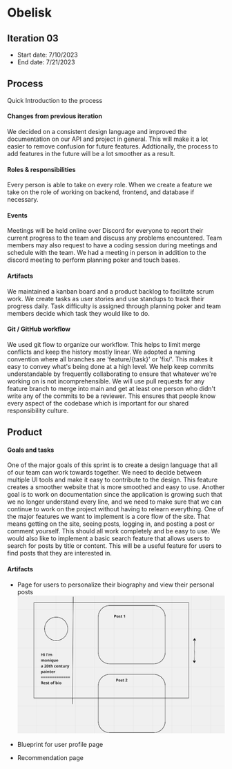 # Obelisk

## Iteration 03

 * Start date: 7/10/2023
 * End date: 7/21/2023

## Process

Quick Introduction to the process

#### Changes from previous iteration

We decided on a consistent design language and improved the documentation on our API and project in general. This will make it a lot easier to remove confusion for future features. Addtionally, the process to add features in the future will be a lot smoother as a result.

#### Roles & responsibilities

Every person is able to take on every role. When we create a feature we take on the role of working on backend, frontend, and database if necessary.

#### Events

Meetings will be held online over Discord for everyone to report their current progress to the team and discuss any problems encountered. Team members may also request to have a coding session during meetings and schedule with the team.
We had a meeting in person in addition to the discord meeting to perform planning poker and touch bases.

#### Artifacts

We maintained a kanban board and a product backlog to facilitate scrum work.
We create tasks as user stories and use standups to track their progress daily.
Task difficulty is assigned through planning poker and team members decide which task they would like to do.

#### Git / GitHub workflow

We used git flow to organize our workflow. This helps to limit merge conflicts and keep the history mostly linear.
We adopted a naming convention where all branches are 'feature/{task}' or 'fix/'. This makes it easy to convey what's being done at a high level.
We help keep commits understandable by frequently collaborating to ensure that whatever we're working on is not incomprehensible.
We will use pull requests for any feature branch to merge into main and get at least one person who didn't write any of the commits to be a reviewer. This ensures that people know every aspect of the codebase which is important for our shared responsibility culture.

## Product

#### Goals and tasks

One of the major goals of this sprint is to create a design language that all of our team can work towards together. We need to decide between multiple UI tools and make it easy to contribute to the design. This feature creates a smoother website that is more smoothed and easy to use.
Another goal is to work on documentation since the application is growing such that we no longer understand every line, and we need to make sure that we can continue to work on the project without having to relearn everything.
One of the major features we want to implement is a core flow of the site. That means getting on the site, seeing posts, logging in, and posting a post or comment yourself. This should all work completely and be easy to use.
We would also like to implement a basic search feature that allows users to search for posts by title or content. This will be a useful feature for users to find posts that they are interested in.

#### Artifacts

- Page for users to personalize their biography and view their personal posts
![ProfilePage](artifacts/profile-page.png)
- Blueprint for user profile page

- Recommendation page